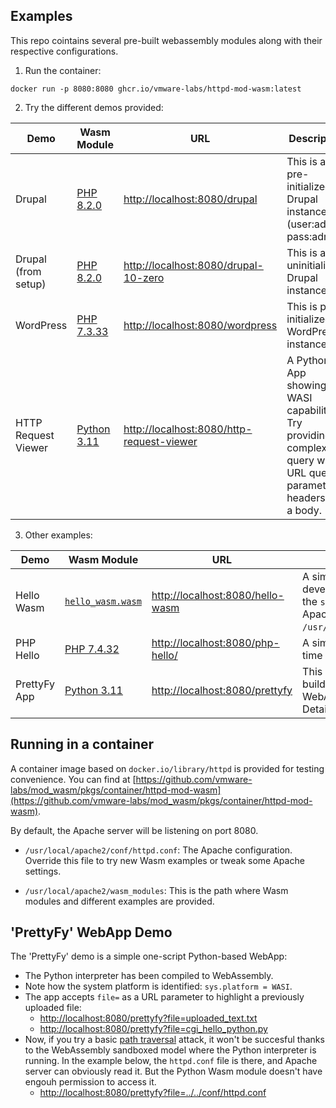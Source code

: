 ## Examples

This repo cointains several pre-built webassembly modules along with their
respective configurations.

1. Run the container:
```console
docker run -p 8080:8080 ghcr.io/vmware-labs/httpd-mod-wasm:latest
```

2. Try the different demos provided:

| Demo                   | Wasm Module  | URL                               | Description |
| ---------------------- | ------------ | --------------------------------- | ----------- |
| Drupal                 | [PHP 8.2.0](https://github.com/vmware-labs/webassembly-language-runtimes/releases/download/php%2F8.2.0%2B20230418-d75a618/php-cgi-8.2.0.wasm) | [http://localhost:8080/drupal](http://localhost:8080/drupal) | This is a pre-initialized Drupal instance (user:admin, pass:admin). |
| Drupal (from setup)    | [PHP 8.2.0](https://github.com/vmware-labs/webassembly-language-runtimes/releases/download/php%2F8.2.0%2B20230418-d75a618/php-cgi-8.2.0.wasm) | [http://localhost:8080/drupal-10-zero](http://localhost:8080/drupal-10-zero) | This is an uninitialized Drupal instance. |
| WordPress              | [PHP 7.3.33](https://github.com/vmware-labs/webassembly-language-runtimes/releases/tag/php%2F7.3.33%2B20221124-2159d1c) | [http://localhost:8080/wordpress](http://localhost:8080/wordpress) | This is pre-initialized WordPress instance. |
| HTTP Request Viewer | [Python 3.11](https://github.com/tiran/cpython-wasm-test/releases/tag/v3.11.0) | [http://localhost:8080/http-request-viewer](http://localhost:8080/http-request-viewer) | A Python App showing WASI capabilities. Try providing a complex query with URL query parameters, headers and a body. |

3. Other examples:

| Demo                   | Wasm Module  | URL                               | Description |
| ---------------------- | ------------ | --------------------------------- | ----------- |
| Hello Wasm | [`hello_wasm.wasm`](https://github.com/vmware-labs/mod_wasm/blob/v0.10.0/examples/rust-src/hello_wasm/src/main.rs) | [http://localhost:8080/hello-wasm](http://localhost:8080/hello-wasm) | A simple *Hello Wasm* example developed in Rust that prints out to the `stdout` and `stderr` (piped into Apache's log at `/usr/local/apache2/logs/error_log`). |
| PHP Hello              | [PHP 7.4.32](https://github.com/vmware-labs/webassembly-language-runtimes/releases/tag/php%2F7.4.32%2B20221124-2159d1c) | [http://localhost:8080/php-hello/](http://localhost:8080/php-hello/) | A simple PHP App showing current time and printing `phpinfo()`. |
| PrettyFy App    | [Python 3.11](https://github.com/tiran/cpython-wasm-test/releases/tag/v3.11.0) | [http://localhost:8080/prettyfy](http://localhost:8080/prettyfy) | This demo runs on a Python Wasm build and demonstrates the WebAssembly capabilities model. Detailed info [below](#prettyfy-webapp-demo). |

## Running in a container

A container image based on `docker.io/library/httpd` is provided for testing convenience. You can find at [https://github.com/vmware-labs/mod_wasm/pkgs/container/httpd-mod-wasm](https://github.com/vmware-labs/mod_wasm/pkgs/container/httpd-mod-wasm).

By default, the Apache server will be listening on port 8080.

- `/usr/local/apache2/conf/httpd.conf`: The Apache
  configuration. Override this file to try new Wasm examples or tweak some Apache settings.

- `/usr/local/apache2/wasm_modules`: This is the path where Wasm
  modules and different examples are provided.


## 'PrettyFy' WebApp Demo

The 'PrettyFy' demo is a simple one-script Python-based WebApp:
* The Python interpreter has been compiled to WebAssembly.
* Note how the system platform is identified: `sys.platform = WASI`.
* The app accepts `file=` as a URL parameter to highlight a previously uploaded file:
  * [http://localhost:8080/prettyfy?file=uploaded_text.txt](http://localhost:8080/prettyfy?file=uploaded_text.txt)
  * [http://localhost:8080/prettyfy?file=cgi_hello_python.py](http://localhost:8080/prettyfy?file=cgi_hello_python.py)
* Now, if you try a basic [path traversal](https://owasp.org/www-community/attacks/Path_Traversal) attack, it won't be succesful thanks to the WebAssembly sandboxed model where the Python interpreter is running. In the example below, the `httpd.conf` file is there, and Apache server can obviously read it. But the Python Wasm module doesn't have engouh permission to access it.
  * [http://localhost:8080/prettyfy?file=../../conf/httpd.conf](http://localhost:8080/prettyfy?file=../../conf/httpd.conf)

